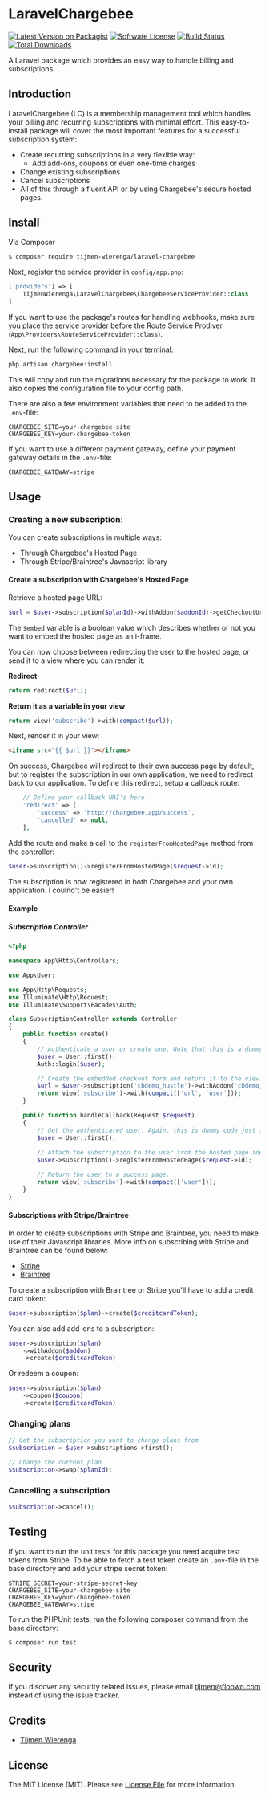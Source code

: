 # LaravelChargebee

[![Latest Version on Packagist][ico-version]][link-packagist]
[![Software License][ico-license]](LICENSE.md)
[![Build Status](https://travis-ci.org/TijmenWierenga/LaravelChargebee.svg?branch=master)](https://travis-ci.org/TijmenWierenga/LaravelChargebee)
[![Total Downloads][ico-downloads]][link-downloads]

A Laravel package which provides an easy way to handle billing and subscriptions.

## Introduction

LaravelChargebee (LC) is a membership management tool which handles your billing and recurring subscriptions with minimal effort. This easy-to-install package will cover the most important features for a successful subscription system:
* Create recurring subscriptions in a very flexible way:
    * Add add-ons, coupons or even one-time charges
* Change existing subscriptions
* Cancel subscriptions
* All of this through a fluent API or by using Chargebee's secure hosted pages.

## Install

Via Composer

``` bash
$ composer require tijmen-wierenga/laravel-chargebee
```

Next, register the service provider in `config/app.php`:

``` php
['providers'] => [
    TijmenWierenga\LaravelChargebee\ChargebeeServiceProvider::class
]
```

If you want to use the package's routes for handling webhooks, make sure you place the service provider before the Route Service Prodiver (`App\Providers\RouteServiceProvider::class`).

Next, run the following command in your terminal:

``` bash
php artisan chargebee:install
```

This will copy and run the migrations necessary for the package to work. It also copies the configuration file to your config path.

There are also a few environment variables that need to be added to the `.env`-file:

```
CHARGEBEE_SITE=your-chargebee-site
CHARGEBEE_KEY=your-chargebee-token
```

If you want to use a different payment gateway, define your payment gateway details in the `.env`-file:

```
CHARGEBEE_GATEWAY=stripe
```

## Usage

### Creating a new subscription:

You can create subscriptions in multiple ways:
* Through Chargebee's Hosted Page
* Through Stripe/Braintree's Javascript library

#### Create a subscription with Chargebee's Hosted Page

Retrieve a hosted page URL:

``` php
$url = $user->subscription($planId)->withAddon($addonId)->getCheckoutUrl($embed);
```

The `$embed` variable is a boolean value which describes whether or not you want to embed the hosted page as an i-frame.

You can now choose between redirecting the user to the hosted page, or send it to a view where you can render it:

**Redirect**
``` php
return redirect($url);
```

**Return it as a variable in your view**
``` php
return view('subscribe')->with(compact($url));
```

Next, render it in your view:
``` html
<iframe src="{{ $url }}"></iframe>
```

On success, Chargebee will redirect to their own success page by default, but to register the subscription in our own application, we need to redirect back to our application. To define this redirect, setup a callback route:

```php
    // Define your callback URI's here
    'redirect' => [
        'success' => 'http://chargebee.app/success',
        'cancelled' => null,
    ],
```

Add the route and make a call to the `registerFromHostedPage` method from the controller:
``` php
$user->subscription()->registerFromHostedPage($request->id);
```

The subscription is now registered in both Chargebee and your own application. I coulnd't be easier!

#### Example

##### Subscription Controller

``` php
<?php

namespace App\Http\Controllers;

use App\User;

use App\Http\Requests;
use Illuminate\Http\Request;
use Illuminate\Support\Facades\Auth;

class SubscriptionController extends Controller
{
    public function create()
    {
        // Authenticate a user or create one. Note that this is a dummy login. Not to be used in production.
        $user = User::first();
        Auth::login($user);

        // Create the embedded checkout form and return it to the view.
        $url = $user->subscription('cbdemo_hustle')->withAddon('cbdemo_conciergesupport')->getCheckoutUrl(true);
        return view('subscribe')->with(compact(['url', 'user']));
    }

    public function handleCallback(Request $request)
    {
        // Get the authenticated user. Again, this is dummy code just for demonstration.
        $user = User::first();
        
        // Attach the subscription to the user from the hosted page identifier.
        $user->subscription()->registerFromHostedPage($request->id);

        // Return the user to a success page.
        return view('subscribe')->with(compact(['user']));
    }
}
```


#### Subscriptions with Stripe/Braintree

In order to create subscriptions with Stripe and Braintree, you need to make use of their Javascript libraries. More info on subscribing with Stripe and Braintree can be found below:
* [Stripe](https://www.chargebee.com/docs/stripe.html)
* [Braintree](https://www.chargebee.com/docs/braintree.html)

To create a subscription with Braintree or Stripe you'll have to add a credit card token:

``` php
$user->subscription($plan)->create($creditcardToken);
```

You can also add add-ons to a subscription:

``` php
$user->subscription($plan)
    ->withAddon($addon)
    ->create($creditcardToken)
```

Or redeem a coupon:

``` php
$user->subscription($plan)
    ->coupon($coupon)
    ->create($creditcardToken)
```

### Changing plans

``` php
// Get the subscription you want to change plans from
$subscription = $user->subscriptions->first();

// Change the current plan
$subscription->swap($planId);
```

### Cancelling a subscription

``` php
$subscription->cancel();
```

## Testing

If you want to run the unit tests for this package you need acquire test tokens from Stripe. To be able to fetch a test token create an `.env`-file in the base directory and add your stripe secret token:

```
STRIPE_SECRET=your-stripe-secret-key
CHARGEBEE_SITE=your-chargebee-site
CHARGEBEE_KEY=your-chargebee-token
CHARGEBEE_GATEWAY=stripe
```

To run the PHPUnit tests, run the following composer command from the base directory:

``` bash
$ composer run test
```

## Security

If you discover any security related issues, please email tijmen@floown.com instead of using the issue tracker.

## Credits

- [Tijmen Wierenga][link-author]

## License

The MIT License (MIT). Please see [License File](LICENSE.md) for more information.

[ico-version]: https://img.shields.io/packagist/v/tijmen-wierenga/laravel-chargebee.svg?style=flat-square
[ico-license]: https://img.shields.io/badge/license-MIT-brightgreen.svg?style=flat-square
[ico-travis]: https://img.shields.io/travis/tijmen-wierenga/laravel-chargebee/master.svg?style=flat-square
[ico-scrutinizer]: https://img.shields.io/scrutinizer/coverage/g/tijmen-wierenga/laravel-chargebee.svg?style=flat-square
[ico-code-quality]: https://img.shields.io/scrutinizer/g/tijmen-wierenga/laravel-chargebee.svg?style=flat-square
[ico-downloads]: https://img.shields.io/packagist/dt/tijmen-wierenga/laravel-chargebee.svg?style=flat-square

[link-packagist]: https://packagist.org/packages/tijmen-wierenga/laravel-chargebee
[link-travis]: https://travis-ci.org/TijmenWierenga/LaravelChargebee
[link-downloads]: https://packagist.org/packages/tijmen-wierenga/laravel-chargebee
[link-author]: https://github.com/TijmenWierenga
[link-contributors]: ../../contributors
